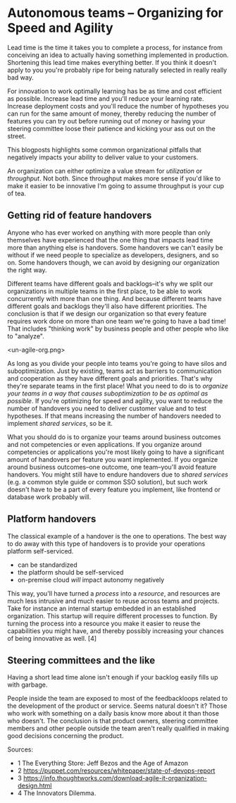 Autonomous teams – Organizing for Speed and Agility
===================================================

Lead time is the time it takes you to complete a process, for instance from conceiving an idea to actually having something implemented in production. Shortening this lead time makes everything better. If you think it doesn't apply to you you're probably ripe for being naturally selected in really really bad way.

For innovation to work optimally learning has be as time and cost efficient as possible. Increase lead time and you'll reduce your learning rate. Increase deployment costs and you'll reduce the number of hypotheses you can run for the same amount of money, thereby reducing the number of features you can try out before running out of money or having your steering committee loose their patience and kicking your ass out on the street.

This blogposts highlights some common organizational pitfalls that negatively impacts your ability to deliver value to your customers.

An organization can either optimize a value stream for _utilization_ or _throughput_. Not both. Since throughput makes more sense if you'd like to make it easier to be innovative I'm going to assume throughput is your cup of tea.


Getting rid of feature handovers
--------------------------------

Anyone who has ever worked on anything with more people than only themselves have experienced that the one thing that impacts lead time more than anything else is handovers. Some handovers we can't easily be without if we need people to specialize as developers, designers, and so on. Some handovers though, we can avoid by designing our organization the right way.

Different teams have different goals and backlogs–it's why we split our organizations in multiple teams in the first place, to be able to work concurrently with more than one thing. And because different teams have different goals and backlogs they'll also have different priorities. The conclusion is that if we design our organization so that every feature requires work done on more than one team we're going to have a bad time! That includes "thinking work" by business people and other people who like to "analyze".

<un-agile-org.png>

As long as you divide your people into teams you're going to have silos and suboptimization. Just by existing, teams act as barriers to communication and cooperation as they have different goals and priorities. That's why they're separate teams in the first place! What you need to do is to _organize your teams in a way that causes suboptimization to be as optimal as possible_. If you're optimizing for speed and agility, you want to reduce the number of handovers you need to deliver customer value and to test hypotheses. If that means increasing the number of handovers needed to implement _shared services_, so be it.

What you should do is to organize your teams around business outcomes and not competencies or even applications. If you organize around competencies or applications you're most likely going to have a significant amount of handovers per feature you want implemented. If you organize around business outcomes–one outcome, one team–you'll avoid feature handovers. You might still have to endure handovers due to _shared services_ (e.g. a common style guide or common SSO solution), but such work doesn't have to be a part of every feature you implement, like frontend or database work probably will.


Platform handovers
------------------

The classical example of a handover is the one to operations. The best way to do away with this type of handovers is to provide your operations platform self-serviced.

- can be standardized
- the platform should be self-serviced
- on-premise cloud _will_ impact autonomy negatively

This way, you'll have turned a _process_ into a _resource_, and resources are much less intrusive and much easier to reuse across teams and projects. Take for instance an internal startup embedded in an established organization. This startup will require different processes to function. By turning the process into a resource you make it easier to reuse the capabilities you might have, and thereby possibly increasing your chances of being innovative as well. [4]


Steering committees and the like
--------------------------------

Having a short lead time alone isn't enough if your backlog easily fills up with garbage.

People inside the team are exposed to most of the feedbackloops related to the development of the product or service. Seems natural doesn't it? Those who work with something on a daily basis know more about it than those who doesn't. The conclusion is that product owners, steering committee members and other people outside the team aren't really qualified in making good decisions concerning the product.


Sources:
- 1 The Everything Store: Jeff Bezos and the Age of Amazon
- 2 https://puppet.com/resources/whitepaper/state-of-devops-report
- 3 https://info.thoughtworks.com/download-agile-it-organization-design.html
- 4 The Innovators Dilemma.
